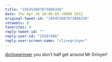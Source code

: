 ```yaml
---
title: "195453687873806336"
date: Thu Apr 26 10:06:05 +0000 2012
original-tweet-id: "195453687873806336"
retweets: 0
favorites: 0
reply-tweet-id: ""
reply-user-id: "19197406"
reply-user-screen-name: "clivegrinyer"
---
```

<a href="https://twitter.com/clivegrinyer">@clivegrinyer</a> you don't half get around Mr Grinyer!
